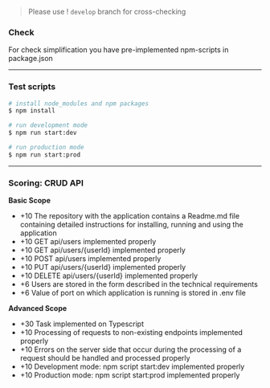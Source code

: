 
> Please use ! `develop` branch for cross-checking


### **Check**
For check simplification you have pre-implemented npm-scripts in package.json

---

### Test scripts

```bash
# install node_modules and npm packages
$ npm install

# run development mode
$ npm run start:dev

# run production mode
$ npm run start:prod
```

---

### Scoring: CRUD API
**Basic Scope**

- +10 The repository with the application contains a Readme.md file containing detailed instructions for installing, running and using the application
- +10 GET api/users implemented properly
- +10 GET api/users/{userId} implemented properly
- +10 POST api/users implemented properly
- +10 PUT api/users/{userId} implemented properly
- +10 DELETE api/users/{userId} implemented properly
- +6 Users are stored in the form described in the technical requirements
- +6 Value of port on which application is running is stored in .env file

**Advanced Scope**

- +30 Task implemented on Typescript
- +10 Processing of requests to non-existing endpoints implemented properly
- +10 Errors on the server side that occur during the processing of a request should be handled and processed properly
- +10 Development mode: npm script start:dev implemented properly
- +10 Production mode: npm script start:prod implemented properly
